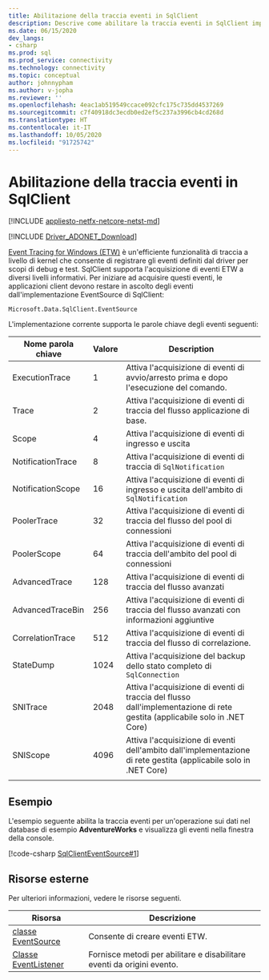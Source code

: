 ```yaml
---
title: Abilitazione della traccia eventi in SqlClient
description: Descrive come abilitare la traccia eventi in SqlClient implementando un listener di eventi e come accedere ai dati dell'evento.
ms.date: 06/15/2020
dev_langs:
- csharp
ms.prod: sql
ms.prod_service: connectivity
ms.technology: connectivity
ms.topic: conceptual
author: johnnypham
ms.author: v-jopha
ms.reviewer: ''
ms.openlocfilehash: 4eac1ab519549ccace092cfc175c735dd4537269
ms.sourcegitcommit: c7f40918dc3ecdb0ed2ef5c237a3996cb4cd268d
ms.translationtype: HT
ms.contentlocale: it-IT
ms.lasthandoff: 10/05/2020
ms.locfileid: "91725742"
---
```

# <a name="enabling-event-tracing-in-sqlclient"></a>Abilitazione della traccia eventi in SqlClient

[!INCLUDE [appliesto-netfx-netcore-netst-md](../../includes/appliesto-netfx-netcore-netst-md.md)]

[!INCLUDE [Driver_ADONET_Download](../../includes/driver_adonet_download.md)]

[Event Tracing for Windows (ETW)](/windows/win32/etw/event-tracing-portal) è un'efficiente funzionalità di traccia a livello di kernel che consente di registrare gli eventi definiti dal driver per scopi di debug e test. SqlClient supporta l'acquisizione di eventi ETW a diversi livelli informativi. Per iniziare ad acquisire questi eventi, le applicazioni client devono restare in ascolto degli eventi dall'implementazione EventSource di SqlClient:

```
Microsoft.Data.SqlClient.EventSource
```

L'implementazione corrente supporta le parole chiave degli eventi seguenti:

| Nome parola chiave | Valore | Description |
| ------------ | ----- | ----------- |
| ExecutionTrace | 1 | Attiva l'acquisizione di eventi di avvio/arresto prima e dopo l'esecuzione del comando. |
| Trace | 2 | Attiva l'acquisizione di eventi di traccia del flusso applicazione di base. |
| Scope | 4 | Attiva l'acquisizione di eventi di ingresso e uscita |
| NotificationTrace | 8 | Attiva l'acquisizione di eventi di traccia di `SqlNotification` |
| NotificationScope | 16 | Attiva l'acquisizione di eventi di ingresso e uscita dell'ambito di `SqlNotification` |
| PoolerTrace | 32 | Attiva l'acquisizione di eventi di traccia del flusso del pool di connessioni |
| PoolerScope | 64 | Attiva l'acquisizione di eventi di traccia dell'ambito del pool di connessioni |
| AdvancedTrace | 128 | Attiva l'acquisizione di eventi di traccia del flusso avanzati |
| AdvancedTraceBin  | 256 | Attiva l'acquisizione di eventi di traccia del flusso avanzati con informazioni aggiuntive |
| CorrelationTrace | 512 | Attiva l'acquisizione di eventi di traccia del flusso di correlazione. |
| StateDump | 1024 | Attiva l'acquisizione del backup dello stato completo di `SqlConnection` |
| SNITrace | 2048 | Attiva l'acquisizione di eventi di traccia del flusso dall'implementazione di rete gestita (applicabile solo in .NET Core) |
| SNIScope | 4096 | Attiva l'acquisizione di eventi dell'ambito dall'implementazione di rete gestita (applicabile solo in .NET Core) |
|||

## <a name="example"></a>Esempio
L'esempio seguente abilita la traccia eventi per un'operazione sui dati nel database di esempio **AdventureWorks** e visualizza gli eventi nella finestra della console.

[!code-csharp [SqlClientEventSource#1](~/../sqlclient/doc/samples/SqlClientEventSource.cs#1)]

## <a name="external-resources"></a>Risorse esterne  
Per ulteriori informazioni, vedere le risorse seguenti.  
  
|Risorsa|Descrizione|  
|--------------|-----------------|  
|[classe EventSource](/dotnet/api/system.diagnostics.tracing.eventsource)|Consente di creare eventi ETW.| 
|[Classe EventListener](/dotnet/api/system.diagnostics.tracing.eventlistener)|Fornisce metodi per abilitare e disabilitare eventi da origini evento.|